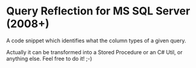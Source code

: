 # Query Reflection for MS SQL Server (2008+)

A code snippet which identifies what the column types of a given query. 

Actually it can be transformed into a Stored Procedure or an C# Util, or anything else. Feel free to do it! ;-)